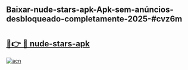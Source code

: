 ## Baixar-nude-stars-apk-Apk-sem-anúncios-desbloqueado-completamente-2025-#cvz6m

# <h2><a href="https://ainizakaria.my?title=nude-stars-apk&ref=20M">🔗👉 🔴 nude-stars-apk</a></h2>

[![acn](https://github.com/user-attachments/assets/0f9c940e-d8b0-45ae-aac7-cd30a18b3e1c)](https://ainizakaria.my?title=nude-stars-apk&ref=20M)

